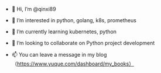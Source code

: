 - 👋 Hi, I’m @qinxi89
- 👀 I’m interested in python, golang, k8s, prometheus
- 🌱 I’m currently learning kubernetes, python
- 💞️ I’m looking to collaborate on Python project development


- 📫 You can leave a message in my blog （https://www.yuque.com/dashboard/my_books）



<!---
qinxi89/qinxi89 is a ✨ special ✨ repository because its `README.md` (this file) appears on your GitHub profile.
You can click the Preview link to take a look at your changes.
--->
